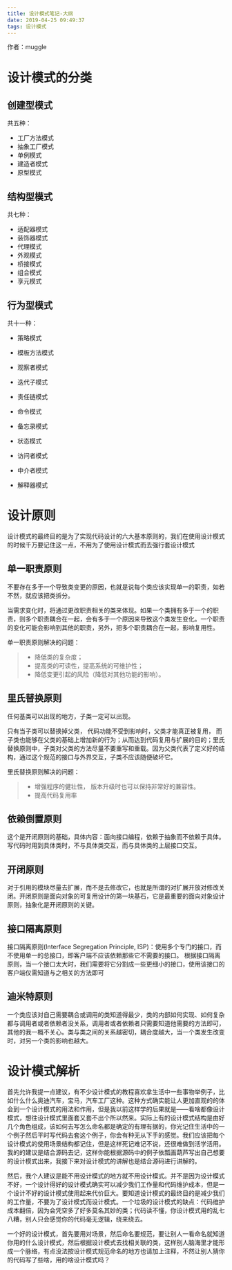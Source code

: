 ```yaml
---
title: 设计模式笔记-大纲
date: 2019-04-25 09:49:37
tags: 设计模式
---
```


作者：muggle

# 设计模式的分类

## 创建型模式

共五种：

- 工厂方法模式
- 抽象工厂模式
- 单例模式
- 建造者模式
- 原型模式



## 结构型模式

共七种：

- 适配器模式
- 装饰器模式
- 代理模式
- 外观模式
- 桥接模式
- 组合模式
- 享元模式

## 行为型模式

共十一种：

- 策略模式

- 模板方法模式

- 观察者模式

- 迭代子模式

- 责任链模式

- 命令模式

- 备忘录模式

- 状态模式

- 访问者模式

- 中介者模式

- 解释器模式
# 设计原则

设计模式的最终目的是为了实现代码设计的六大基本原则的，我们在使用设计模式的时候千万要记住这一点，不用为了使用设计模式而去强行套设计模式

## 单一职责原则

不要存在多于一个导致类变更的原因，也就是说每个类应该实现单一的职责，如若不然，就应该把类拆分。

当需求变化时，将通过更改职责相关的类来体现。如果一个类拥有多于一个的职责，则多个职责耦合在一起，会有多于一个原因来导致这个类发生变化。一个职责的变化可能会影响到其他的职责，另外，把多个职责耦合在一起，影响复用性。

单一职责原则解决的问题：

> - 降低类的复杂度；
> - 提高类的可读性，提高系统的可维护性；
> - 降低变更引起的风险（降低对其他功能的影响）。

## 里氏替换原则

任何基类可以出现的地方，子类一定可以出现。

只有当子类可以替换掉父类， 代码功能不受到影响时，父类才能真正被复用， 而子类也能够在父类的基础上增加新的行为；从而达到代码复用与扩展的目的；里氏替换原则中，子类对父类的方法尽量不要重写和重载。因为父类代表了定义好的结构，通过这个规范的接口与外界交互，子类不应该随便破坏它。

里氏替换原则解决的问题：

> - 增强程序的健壮性， 版本升级时也可以保持非常好的兼容性。
> - 提高代码复用率

## 依赖倒置原则

这个是开闭原则的基础，具体内容：面向接口编程，依赖于抽象而不依赖于具体。写代码时用到具体类时，不与具体类交互，而与具体类的上层接口交互。

## 开闭原则

对于引用的模块尽量去扩展，而不是去修改它，也就是所谓的对扩展开放对修改关闭。开闭原则是面向对象的可复用设计的第一块基石，它是最重要的面向对象设计原则，抽象化是开闭原则的关键。

## 接口隔离原则

接口隔离原则(Interface  Segregation Principle, ISP)：使用多个专门的接口，而不使用单一的总接口，即客户端不应该依赖那些它不需要的接口。     根据接口隔离原则，当一个接口太大时，我们需要将它分割成一些更细小的接口，使用该接口的客户端仅需知道与之相关的方法即可

## 迪米特原则

一个类应该对自己需要耦合或调用的类知道得最少，类的内部如何实现、如何复杂都与调用者或者依赖者没关系，调用者或者依赖者只需要知道他需要的方法即可，其他的我一概不关心。类与类之间的关系越密切，耦合度越大，当一个类发生改变时，对另一个类的影响也越大。

# 设计模式解析

首先允许我提一点建议，有不少设计模式的教程喜欢拿生活中一些事物举例子，比如什么什么奥迪汽车，宝马，汽车工厂这种。这种方式确实能让人更加直观的的体会到一个设计模式的用法和作用，但是我以前这样学的后果就是——看啥都像设计模式，想往设计模式里面套又套不出个所以然来。实际上有的设计模式结构是由好几个角色组成，该如何去写怎么命名都是确定的有理有据的，你光记住生活中的一个例子然后平时写代码去套这个例子，你会有种无从下手的感觉。我们应该把每个设计模式的使用场景结构都记住，但是这样死记难记不说，还很难做到活学活用。我的的建议是结合源码去记，这样你能根据源码中的例子依瓢画葫芦写出自己想要的设计模式出来，我接下来对设计模式的讲解也是结合源码进行讲解的。

然后，我个人建议是能不用设计模式的地方就不用设计模式。并不是因为设计模式不好，一个设计得好的设计模式确实可以减少我们工作量和代码维护成本，但是一个设计不好的设计模式使用起来代价巨大。要知道设计模式的最终目的是减少我们的工作量，不要为了设计模式而设计模式。一个垃圾的设计模式的缺点：代码维护成本翻倍，因为会凭空多了好多莫名其妙的类；代码读不懂，你设计模式用的乱七八糟，别人只会感觉你的代码毫无逻辑，绕来绕去。

一个好的设计模式，首先要用对场景，然后命名要规范，要让别人一看命名就知道你用的什么设计模式，然后根据设计模式去找相关联的类，这样别人脑海里才能形成一个脉络，有点没法按设计模式规范命名的地方也请加上注释，不然让别人猜你的代码写了些啥，用的啥设计模式吗？
